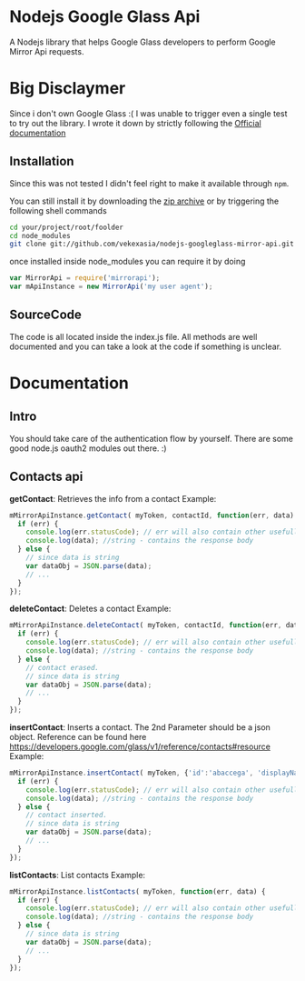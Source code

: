 Nodejs Google Glass Api
=============================

A Nodejs library that helps Google Glass developers to perform Google Mirror Api requests.

# Big Disclaymer
Since i don't own Google Glass :(  I was unable to trigger even a single test to try out the library. I wrote it down by strictly following the [Official documentation](https://developers.google.com/glass/v1/reference/)

## Installation ##
Since this was not tested I didn't feel right to make it available through `npm`. 

You can still install it by downloading the [zip archive](https://github.com/vekexasia/nodejs-googleglass-mirror-api/archive/master.zip) or by triggering the following shell commands
```bash
cd your/project/root/foolder
cd node_modules
git clone git://github.com/vekexasia/nodejs-googleglass-mirror-api.git mirrorapi
```
once installed inside node_modules you can require it by doing
```javascript
var MirrorApi = require('mirrorapi');
var mApiInstance = new MirrorApi('my user agent');
```

## SourceCode
The code is all located inside the index.js file. All methods are well documented and you can take a look at the code if something is unclear.

# Documentation
## Intro
You should take care of the authentication flow by yourself. There are some good node.js oauth2 modules out there. :)

## Contacts api
**getContact**: Retrieves the info from a contact
Example: 
```javascript
mMirrorApiInstance.getContact( myToken, contactId, function(err, data) {
  if (err) {
    console.log(err.statusCode); // err will also contain other usefull infos like response headers
    console.log(data); //string - contains the response body
  } else {
    // since data is string 
    var dataObj = JSON.parse(data);
    // ...
  }
});
```

**deleteContact**: Deletes a contact 
Example: 
```javascript
mMirrorApiInstance.deleteContact( myToken, contactId, function(err, data) {
  if (err) {
    console.log(err.statusCode); // err will also contain other usefull infos like response headers
    console.log(data); //string - contains the response body
  } else {
    // contact erased.
    // since data is string 
    var dataObj = JSON.parse(data);
    // ...
  }
});
```

**insertContact**: Inserts a contact. The 2nd Parameter should be a json object. Reference can be found here https://developers.google.com/glass/v1/reference/contacts#resource
Example: 
```javascript
mMirrorApiInstance.insertContact( myToken, {'id':'abaccega', 'displayName':'Andrea Baccega', 'imageUrls': ['https://plus.google.com/s2/photos/profile/109217393200753135791?sz=75"']}, function(err, data) {
  if (err) {
    console.log(err.statusCode); // err will also contain other usefull infos like response headers
    console.log(data); //string - contains the response body
  } else {
    // contact inserted.
    // since data is string 
    var dataObj = JSON.parse(data);
    // ...
  }
});
```

**listContacts**: List contacts
Example: 
```javascript
mMirrorApiInstance.listContacts( myToken, function(err, data) {
  if (err) {
    console.log(err.statusCode); // err will also contain other usefull infos like response headers
    console.log(data); //string - contains the response body
  } else {
    // since data is string 
    var dataObj = JSON.parse(data);
    // ...
  }
});
```
